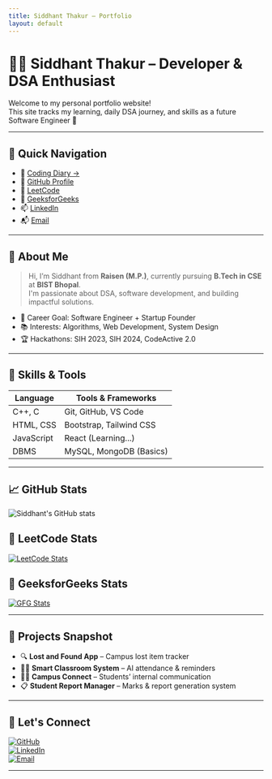 ```yaml
---
title: Siddhant Thakur – Portfolio
layout: default
---
```


# 👨‍💻 Siddhant Thakur – Developer & DSA Enthusiast

Welcome to my personal portfolio website!  
This site tracks my learning, daily DSA journey, and skills as a future Software Engineer 🚀

---

## 📌 Quick Navigation

- 📘 [Coding Diary →](./coding.md)
- 🧠 [GitHub Profile](https://github.com/Siddhantthakur132)
- 🔢 [LeetCode](https://leetcode.com/u/siddhantthakur132/)
- 💚 [GeeksforGeeks](https://www.geeksforgeeks.org/user/siddhantt9ge8/)
- 📫 [LinkedIn](https://www.linkedin.com/in/siddhantthakur132/)
- 📬 [Email](mailto:siddhantthakur132@gmail.com)


---

## 🧠 About Me

> Hi, I’m Siddhant from **Raisen (M.P.)**, currently pursuing **B.Tech in CSE** at **BIST Bhopal**.  
> I'm passionate about DSA, software development, and building impactful solutions.

- 🎯 Career Goal: Software Engineer + Startup Founder  
- 📚 Interests: Algorithms, Web Development, System Design  
- 🏆 Hackathons: SIH 2023, SIH 2024, CodeActive 2.0  

---

## 🧰 Skills & Tools

| Language     | Tools & Frameworks          |
|--------------|-----------------------------|
| C++, C       | Git, GitHub, VS Code        |
| HTML, CSS    | Bootstrap, Tailwind CSS     |
| JavaScript   | React (Learning...)         |
| DBMS         | MySQL, MongoDB (Basics)     |

---

## 📈 GitHub Stats

![Siddhant's GitHub stats](https://github-readme-stats.vercel.app/api?username=Siddhantthakur132&show_icons=true&theme=tokyonight)

## 🧮 LeetCode Stats

[![LeetCode Stats](https://leetcard.jacoblin.cool/siddhantthakur132?theme=dark&font=Karma&ext=activity)](https://leetcode.com/u/siddhantthakur132/)

## 📘 GeeksforGeeks Stats

[![GFG Stats](https://geeks-for-geeks-stats-api.vercel.app/?userName=siddhantt9ge8)](https://www.geeksforgeeks.org/user/siddhantt9ge8/)


---

## 💼 Projects Snapshot

- 🔍 **Lost and Found App** – Campus lost item tracker  
- 👨‍🏫 **Smart Classroom System** – AI attendance & reminders  
- 🧑‍🎓 **Campus Connect** – Students’ internal communication  
- 📋 **Student Report Manager** – Marks & report generation system  

---

## 🔗 Let's Connect

[![GitHub](https://img.shields.io/badge/GitHub-black?style=for-the-badge&logo=github)](https://github.com/Siddhantthakur132)  
[![LinkedIn](https://img.shields.io/badge/LinkedIn-blue?style=for-the-badge&logo=linkedin)](https://www.linkedin.com/in/siddhantthakur132/)  
[![Email](https://img.shields.io/badge/Gmail-red?style=for-the-badge&logo=gmail)](mailto:siddhantthakur132@gmail.com)

---
